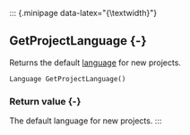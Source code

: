 ::: {.minipage data-latex="{\textwidth}"}
## GetProjectLanguage {-}

Returns the default [language](#language) for new projects.

```{sql}
Language GetProjectLanguage()
```

### Return value {-}

The default language for new projects.
:::
